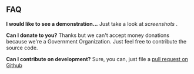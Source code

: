 ## FAQ

**I would like to see a demonstration...**
Just take a look at _screenshots_ .

**Can I donate to you?**
Thanks but we can't accept money donations because we're a Government Organization.
Just feel free to contribute the source code.

**Can I contribute on development?**
Sure, you can, just file a [pull request on Github](https://github.com/RegioneER/RerUserDates/pull)
